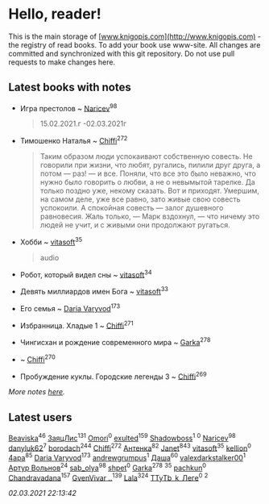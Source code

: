 # Hello, reader!
This is the main storage of [www.knigopis.com](http://www.knigopis.com) - the registry of read books.
To add your book use www-site. All changes are committed and synchronized with this git repository.
Do not use pull requests to make changes here.


## Latest books with notes
* Игра престолов ~ [Naricev](users/107/107090515204537133928-google)<sup>98</sup>
    > 15.02.2021.г -02.03.2021г

* Тимошенко Наталья ~ [Chiffi](users/105/105831994080785626680-google)<sup>272</sup>
    > Таким образом люди успокаивают собственную совесть. Не говорили при жизни, что любят, ругались, пилили друг друга, а потом — раз! — и все. Поняли, что все это было неважно, что нужно было говорить о любви, а не о невымытой тарелке. Да только поздно уже, некому сказать. Вот и приходят. Умершим, на самом деле, уже все равно, зато живые свою совесть успокоили. А спокойная совесть — залог душевного равновесия. Жаль только, — Марк вздохнул, — что ничему это людей не учит, и с живыми они продолжают ругаться.

* Хобби ~ [vitasoft](users/474/47446642-vkontakte)<sup>35</sup>
    > audio

* Робот, который видел сны ~ [vitasoft](users/474/47446642-vkontakte)<sup>34</sup>

* Девять миллиардов имен Бога ~ [vitasoft](users/474/47446642-vkontakte)<sup>33</sup>

* Его семья ~ [Daria Varyvod](users/829/829893410524253-facebook)<sup>173</sup>

* Избранница. Хладые 1 ~ [Chiffi](users/105/105831994080785626680-google)<sup>271</sup>

* Чингисхан и рождение современного мира ~ [Garka](users/115/115753719718250012620-google)<sup>278</sup>

*  ~ [Chiffi](users/105/105831994080785626680-google)<sup>270</sup>

* Пробуждение куклы. Городские легенды 3 ~ [Chiffi](users/105/105831994080785626680-google)<sup>269</sup>


_More notes [here](latest_books_with_notes.md)._


## Latest users
[Beaviska](users/102/10202544960024508-facebook)<sup>46</sup> 
[ЗаяцЛис](users/112/112388384595246311466-google)<sup>131</sup> 
[Omori](users/115/115866996040654857247-google)<sup>0</sup> 
[exulted](users/100/100599204551896265722-google)<sup>159</sup> 
[Shadowboss](users/237/23730569-vkontakte)<sup>1</sup> 
[](users/100/100028852573184906516-google)<sup>0</sup> 
[Naricev](users/107/107090515204537133928-google)<sup>98</sup> 
[danyluk62](users/374/374149854-vkontakte)<sup>7</sup> 
[borodach](users/157/15706320-vkontakte)<sup>244</sup> 
[Chiffi](users/105/105831994080785626680-google)<sup>272</sup> 
[Антенка](users/118/118158645037334943900-google)<sup>82</sup> 
[Janet](users/108/108113656204404967440-google)<sup>843</sup> 
[vitasoft](users/474/47446642-vkontakte)<sup>35</sup> 
[kellion](users/112/112383791028642787860-google)<sup>0</sup> 
[4apa](users/117/117392596378069249667-google)<sup>85</sup> 
[Daria Varyvod](users/829/829893410524253-facebook)<sup>173</sup> 
[andrewgrumpus](users/560/560577759-vkontakte)<sup>1</sup> 
[Даша](users/334/334696193054530347-mailru)<sup>60</sup> 
[valexdarkstalker00](users/177/177960414-vkontakte)<sup>1</sup> 
[Артур Вольнов](users/225/225880893-vkontakte)<sup>24</sup> 
[sab_olya](users/139/139338401-vkontakte)<sup>98</sup> 
[shpet](users/104/104126809082024514594-google)<sup>0</sup> 
[Garka](users/115/115753719718250012620-google)<sup>278</sup> 
[](users/153/1537586159620888-facebook)<sup>35</sup> 
[pachkun](users/114/114309115883392945033-google)<sup>0</sup> 
[Chandravadana](users/105/105866022348292919948-google)<sup>157</sup> 
[GvenVivar ..](users/158/158266434925901-facebook)<sup>139</sup> 
[Lala](users/761/76187635-vkontakte)<sup>324</sup> 
[TTyTb_k_Лeге](users/765/76561198846322195-steam)<sup>0</sup> 
[](users/107/107186214049884880219-google)<sup>2</sup> 


_02.03.2021 22:13:42_

